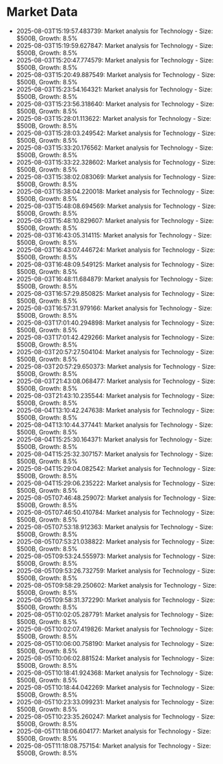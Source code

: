 # Market Data

- 2025-08-03T15:19:57.483739: Market analysis for Technology - Size: $500B, Growth: 8.5%
- 2025-08-03T15:19:59.627847: Market analysis for Technology - Size: $500B, Growth: 8.5%
- 2025-08-03T15:20:47.774579: Market analysis for Technology - Size: $500B, Growth: 8.5%
- 2025-08-03T15:20:49.887549: Market analysis for Technology - Size: $500B, Growth: 8.5%
- 2025-08-03T15:23:54.164321: Market analysis for Technology - Size: $500B, Growth: 8.5%
- 2025-08-03T15:23:56.318640: Market analysis for Technology - Size: $500B, Growth: 8.5%
- 2025-08-03T15:28:01.113622: Market analysis for Technology - Size: $500B, Growth: 8.5%
- 2025-08-03T15:28:03.249542: Market analysis for Technology - Size: $500B, Growth: 8.5%
- 2025-08-03T15:33:20.176562: Market analysis for Technology - Size: $500B, Growth: 8.5%
- 2025-08-03T15:33:22.328602: Market analysis for Technology - Size: $500B, Growth: 8.5%
- 2025-08-03T15:38:02.083069: Market analysis for Technology - Size: $500B, Growth: 8.5%
- 2025-08-03T15:38:04.220018: Market analysis for Technology - Size: $500B, Growth: 8.5%
- 2025-08-03T15:48:08.694569: Market analysis for Technology - Size: $500B, Growth: 8.5%
- 2025-08-03T15:48:10.829607: Market analysis for Technology - Size: $500B, Growth: 8.5%
- 2025-08-03T16:43:05.314115: Market analysis for Technology - Size: $500B, Growth: 8.5%
- 2025-08-03T16:43:07.446724: Market analysis for Technology - Size: $500B, Growth: 8.5%
- 2025-08-03T16:48:09.549125: Market analysis for Technology - Size: $500B, Growth: 8.5%
- 2025-08-03T16:48:11.684879: Market analysis for Technology - Size: $500B, Growth: 8.5%
- 2025-08-03T16:57:29.850825: Market analysis for Technology - Size: $500B, Growth: 8.5%
- 2025-08-03T16:57:31.979166: Market analysis for Technology - Size: $500B, Growth: 8.5%
- 2025-08-03T17:01:40.294898: Market analysis for Technology - Size: $500B, Growth: 8.5%
- 2025-08-03T17:01:42.429266: Market analysis for Technology - Size: $500B, Growth: 8.5%
- 2025-08-03T20:57:27.504104: Market analysis for Technology - Size: $500B, Growth: 8.5%
- 2025-08-03T20:57:29.650373: Market analysis for Technology - Size: $500B, Growth: 8.5%
- 2025-08-03T21:43:08.068477: Market analysis for Technology - Size: $500B, Growth: 8.5%
- 2025-08-03T21:43:10.235544: Market analysis for Technology - Size: $500B, Growth: 8.5%
- 2025-08-04T13:10:42.247638: Market analysis for Technology - Size: $500B, Growth: 8.5%
- 2025-08-04T13:10:44.377441: Market analysis for Technology - Size: $500B, Growth: 8.5%
- 2025-08-04T15:25:30.164371: Market analysis for Technology - Size: $500B, Growth: 8.5%
- 2025-08-04T15:25:32.307157: Market analysis for Technology - Size: $500B, Growth: 8.5%
- 2025-08-04T15:29:04.082542: Market analysis for Technology - Size: $500B, Growth: 8.5%
- 2025-08-04T15:29:06.235222: Market analysis for Technology - Size: $500B, Growth: 8.5%
- 2025-08-05T07:46:48.259072: Market analysis for Technology - Size: $500B, Growth: 8.5%
- 2025-08-05T07:46:50.410784: Market analysis for Technology - Size: $500B, Growth: 8.5%
- 2025-08-05T07:53:18.912363: Market analysis for Technology - Size: $500B, Growth: 8.5%
- 2025-08-05T07:53:21.038822: Market analysis for Technology - Size: $500B, Growth: 8.5%
- 2025-08-05T09:53:24.555973: Market analysis for Technology - Size: $500B, Growth: 8.5%
- 2025-08-05T09:53:26.732759: Market analysis for Technology - Size: $500B, Growth: 8.5%
- 2025-08-05T09:58:29.250602: Market analysis for Technology - Size: $500B, Growth: 8.5%
- 2025-08-05T09:58:31.372290: Market analysis for Technology - Size: $500B, Growth: 8.5%
- 2025-08-05T10:02:05.287791: Market analysis for Technology - Size: $500B, Growth: 8.5%
- 2025-08-05T10:02:07.419826: Market analysis for Technology - Size: $500B, Growth: 8.5%
- 2025-08-05T10:06:00.758190: Market analysis for Technology - Size: $500B, Growth: 8.5%
- 2025-08-05T10:06:02.881524: Market analysis for Technology - Size: $500B, Growth: 8.5%
- 2025-08-05T10:18:41.924368: Market analysis for Technology - Size: $500B, Growth: 8.5%
- 2025-08-05T10:18:44.042269: Market analysis for Technology - Size: $500B, Growth: 8.5%
- 2025-08-05T10:23:33.099231: Market analysis for Technology - Size: $500B, Growth: 8.5%
- 2025-08-05T10:23:35.260247: Market analysis for Technology - Size: $500B, Growth: 8.5%
- 2025-08-05T11:18:06.604177: Market analysis for Technology - Size: $500B, Growth: 8.5%
- 2025-08-05T11:18:08.757154: Market analysis for Technology - Size: $500B, Growth: 8.5%

